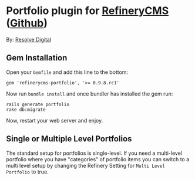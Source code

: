 # Portfolio plugin for [RefineryCMS](http://www.refinerycms.com) ([Github](http://github.com/resolve/refinerycms))

By: [Resolve Digital](http://www.resolvedigital.com)

## Gem Installation

Open your ``Gemfile`` and add this line to the bottom:

    gem 'refinerycms-portfolio', '>= 0.9.8.rc1'

Now run ``bundle install`` and once bundler has installed the gem run:

    rails generate portfolio
    rake db:migrate

Now, restart your web server and enjoy.

## Single or Multiple Level Portfolios

The standard setup for portfolios is single-level.
If you need a multi-level portfolio where you have "categories" of portfolio
items you can switch to a multi level setup by changing the Refinery Setting for
``Multi Level Portfolio`` to true.